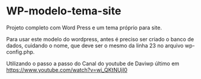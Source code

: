 # WP-modelo-tema-site
Projeto completo com Word Press e um tema próprio para site.

Para usar este modelo do wordpress, antes é preciso ser criado o banco de dados, cuidando o nome, que deve ser o mesmo da linha 23 no arquivo wp-config.php.

Utilizando o passo a passo do Canal do youtube de Daviwp
último em https://www.youtube.com/watch?v=wi_QKtNUjI0
